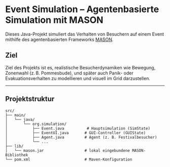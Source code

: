 # Event Simulation – Agentenbasierte Simulation mit MASON

Dieses Java-Projekt simuliert das Verhalten von Besuchern auf einem Event mithilfe des agentenbasierten Frameworks [MASON](https://cs.gmu.edu/~eclab/projects/mason/).

## Ziel

Ziel des Projekts ist es, realistische Besucherdynamiken wie Bewegung, Zonenwahl (z. B. Pommesbude), und später auch Panik- oder Evakuationsverhalten zu modellieren und visuell im Grid darzustellen.

---

## Projektstruktur

```plaintext
src/
├── main/
│   └── java/
│       └── org.simulation/
│           ├── Event.java          # Hauptsimulation (SimState)
│           ├── EventUI.java       # GUI-Controller (GUIState)
│           ├── Agent.java         # Agent (z. B. Festivalbesucher)
│           └── ...
├── lib/
│   └── mason.jar                  # lokal eingebundene MASON-Bibliothek
└── pom.xml                        # Maven-Konfiguration
